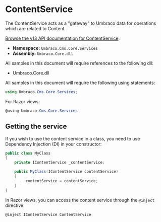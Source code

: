 # ContentService

The ContentService acts as a "gateway" to Umbraco data for operations which are related to Content.

[Browse the v13 API documentation for ContentService](https://apidocs.umbraco.com/v13/csharp/api/Umbraco.Cms.Core.Services.IContentService.html).

 * **Namespace:** `Umbraco.Cms.Core.Services`
 * **Assembly:** `Umbraco.Core.dll`

All samples in this document will require references to the following dll:

* Umbraco.Core.dll

All samples in this document will require the following using statements:

```csharp
using Umbraco.Cms.Core.Services;
```

For Razor views:
```csharp
@using Umbraco.Cms.Core.Services
```

## Getting the service

If you wish to use the content service in a class, you need to use Dependency Injection (DI) in your constructor:

```csharp
public class MyClass
{
    private IContentService _contentService;

    public MyClass(IContentService contentService)
    {
        _contentService = contentService;
    }
}
```

In Razor views, you can access the content service through the `@inject` directive:

```csharp
@inject IContentService ContentService
```
